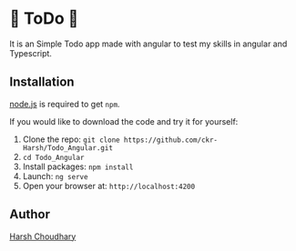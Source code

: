 # 🥇 ToDo 🥇

It is an Simple Todo app made with angular to test my skills in angular and Typescript.

## Installation

[node.js](http://nodejs.org/download/) is required to get `npm`.

If you would like to download the code and try it for yourself:

1. Clone the repo: `git clone https://github.com/ckr-Harsh/Todo_Angular.git`
2. `cd Todo_Angular`
3. Install packages: `npm install`
4. Launch: `ng serve`
5. Open your browser at: `http://localhost:4200`

## Author

[Harsh Choudhary](https://github.com/ckr-Harsh/)
